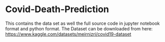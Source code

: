 # Covid-Death-Prediction
This contains the data set as well the full source code in jupyter notebook format and python format.
The Dataset can be downloaded from here:
https://www.kaggle.com/datasets/meirnizri/covid19-dataset
